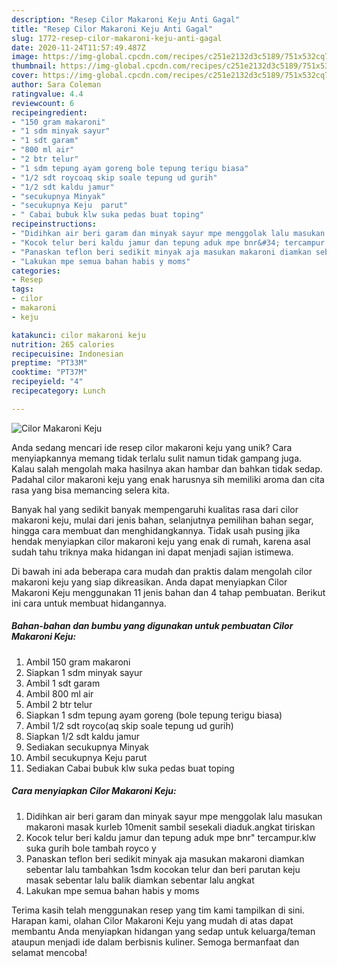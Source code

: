 ```yaml
---
description: "Resep Cilor Makaroni Keju Anti Gagal"
title: "Resep Cilor Makaroni Keju Anti Gagal"
slug: 1772-resep-cilor-makaroni-keju-anti-gagal
date: 2020-11-24T11:57:49.487Z
image: https://img-global.cpcdn.com/recipes/c251e2132d3c5189/751x532cq70/cilor-makaroni-keju-foto-resep-utama.jpg
thumbnail: https://img-global.cpcdn.com/recipes/c251e2132d3c5189/751x532cq70/cilor-makaroni-keju-foto-resep-utama.jpg
cover: https://img-global.cpcdn.com/recipes/c251e2132d3c5189/751x532cq70/cilor-makaroni-keju-foto-resep-utama.jpg
author: Sara Coleman
ratingvalue: 4.4
reviewcount: 6
recipeingredient:
- "150 gram makaroni"
- "1 sdm minyak sayur"
- "1 sdt garam"
- "800 ml air"
- "2 btr telur"
- "1 sdm tepung ayam goreng bole tepung terigu biasa"
- "1/2 sdt roycoaq skip soale tepung ud gurih"
- "1/2 sdt kaldu jamur"
- "secukupnya Minyak"
- "secukupnya Keju  parut"
- " Cabai bubuk klw suka pedas buat toping"
recipeinstructions:
- "Didihkan air beri garam dan minyak sayur mpe menggolak lalu masukan makaroni masak kurleb 10menit sambil sesekali diaduk.angkat tiriskan"
- "Kocok telur beri kaldu jamur dan tepung aduk mpe bnr&#34; tercampur.klw suka gurih bole tambah royco y"
- "Panaskan teflon beri sedikit minyak aja masukan makaroni diamkan sebentar lalu tambahkan 1sdm kocokan telur dan beri parutan keju masak sebentar lalu balik diamkan sebentar lalu angkat"
- "Lakukan mpe semua bahan habis y moms"
categories:
- Resep
tags:
- cilor
- makaroni
- keju

katakunci: cilor makaroni keju 
nutrition: 265 calories
recipecuisine: Indonesian
preptime: "PT33M"
cooktime: "PT37M"
recipeyield: "4"
recipecategory: Lunch

---
```



![Cilor Makaroni Keju](https://img-global.cpcdn.com/recipes/c251e2132d3c5189/751x532cq70/cilor-makaroni-keju-foto-resep-utama.jpg)

Anda sedang mencari ide resep cilor makaroni keju yang unik? Cara menyiapkannya memang tidak terlalu sulit namun tidak gampang juga. Kalau salah mengolah maka hasilnya akan hambar dan bahkan tidak sedap. Padahal cilor makaroni keju yang enak harusnya sih memiliki aroma dan cita rasa yang bisa memancing selera kita.

Banyak hal yang sedikit banyak mempengaruhi kualitas rasa dari cilor makaroni keju, mulai dari jenis bahan, selanjutnya pemilihan bahan segar, hingga cara membuat dan menghidangkannya. Tidak usah pusing jika hendak menyiapkan cilor makaroni keju yang enak di rumah, karena asal sudah tahu triknya maka hidangan ini dapat menjadi sajian istimewa.




Di bawah ini ada beberapa cara mudah dan praktis dalam mengolah cilor makaroni keju yang siap dikreasikan. Anda dapat menyiapkan Cilor Makaroni Keju menggunakan 11 jenis bahan dan 4 tahap pembuatan. Berikut ini cara untuk membuat hidangannya.

<!--inarticleads1-->

##### Bahan-bahan dan bumbu yang digunakan untuk pembuatan Cilor Makaroni Keju:

1. Ambil 150 gram makaroni
1. Siapkan 1 sdm minyak sayur
1. Ambil 1 sdt garam
1. Ambil 800 ml air
1. Ambil 2 btr telur
1. Siapkan 1 sdm tepung ayam goreng (bole tepung terigu biasa)
1. Ambil 1/2 sdt royco(aq skip soale tepung ud gurih)
1. Siapkan 1/2 sdt kaldu jamur
1. Sediakan secukupnya Minyak
1. Ambil secukupnya Keju  parut
1. Sediakan  Cabai bubuk klw suka pedas buat toping




<!--inarticleads2-->

##### Cara menyiapkan Cilor Makaroni Keju:

1. Didihkan air beri garam dan minyak sayur mpe menggolak lalu masukan makaroni masak kurleb 10menit sambil sesekali diaduk.angkat tiriskan
1. Kocok telur beri kaldu jamur dan tepung aduk mpe bnr&#34; tercampur.klw suka gurih bole tambah royco y
1. Panaskan teflon beri sedikit minyak aja masukan makaroni diamkan sebentar lalu tambahkan 1sdm kocokan telur dan beri parutan keju masak sebentar lalu balik diamkan sebentar lalu angkat
1. Lakukan mpe semua bahan habis y moms




Terima kasih telah menggunakan resep yang tim kami tampilkan di sini. Harapan kami, olahan Cilor Makaroni Keju yang mudah di atas dapat membantu Anda menyiapkan hidangan yang sedap untuk keluarga/teman ataupun menjadi ide dalam berbisnis kuliner. Semoga bermanfaat dan selamat mencoba!
